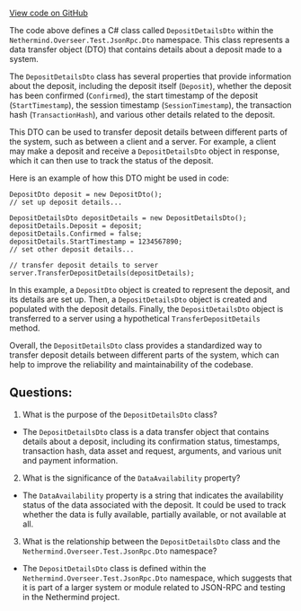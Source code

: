 [View code on GitHub](https://github.com/NethermindEth/nethermind/src/Nethermind/Nethermind.Overseer.Test/JsonRpc/Dto/DepositDetailsDto.cs)

The code above defines a C# class called `DepositDetailsDto` within the `Nethermind.Overseer.Test.JsonRpc.Dto` namespace. This class represents a data transfer object (DTO) that contains details about a deposit made to a system. 

The `DepositDetailsDto` class has several properties that provide information about the deposit, including the deposit itself (`Deposit`), whether the deposit has been confirmed (`Confirmed`), the start timestamp of the deposit (`StartTimestamp`), the session timestamp (`SessionTimestamp`), the transaction hash (`TransactionHash`), and various other details related to the deposit.

This DTO can be used to transfer deposit details between different parts of the system, such as between a client and a server. For example, a client may make a deposit and receive a `DepositDetailsDto` object in response, which it can then use to track the status of the deposit.

Here is an example of how this DTO might be used in code:

```
DepositDto deposit = new DepositDto();
// set up deposit details...

DepositDetailsDto depositDetails = new DepositDetailsDto();
depositDetails.Deposit = deposit;
depositDetails.Confirmed = false;
depositDetails.StartTimestamp = 1234567890;
// set other deposit details...

// transfer deposit details to server
server.TransferDepositDetails(depositDetails);
```

In this example, a `DepositDto` object is created to represent the deposit, and its details are set up. Then, a `DepositDetailsDto` object is created and populated with the deposit details. Finally, the `DepositDetailsDto` object is transferred to a server using a hypothetical `TransferDepositDetails` method.

Overall, the `DepositDetailsDto` class provides a standardized way to transfer deposit details between different parts of the system, which can help to improve the reliability and maintainability of the codebase.
## Questions: 
 1. What is the purpose of the `DepositDetailsDto` class?
- The `DepositDetailsDto` class is a data transfer object that contains details about a deposit, including its confirmation status, timestamps, transaction hash, data asset and request, arguments, and various unit and payment information.

2. What is the significance of the `DataAvailability` property?
- The `DataAvailability` property is a string that indicates the availability status of the data associated with the deposit. It could be used to track whether the data is fully available, partially available, or not available at all.

3. What is the relationship between the `DepositDetailsDto` class and the `Nethermind.Overseer.Test.JsonRpc.Dto` namespace?
- The `DepositDetailsDto` class is defined within the `Nethermind.Overseer.Test.JsonRpc.Dto` namespace, which suggests that it is part of a larger system or module related to JSON-RPC and testing in the Nethermind project.
